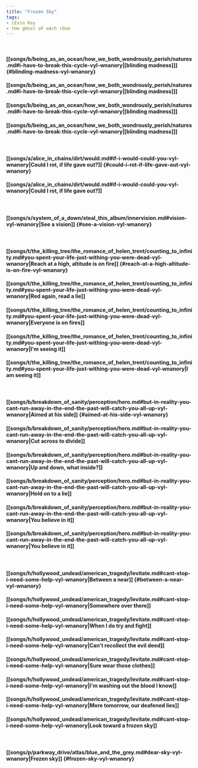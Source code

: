 ```yaml
---
title: "Frozen Sky"
tags:
- cEvin Key
- tHe gHost oF eAch rOom
---
```

&nbsp;
#### [[songs/b/being_as_an_ocean/how_we_both_wondrously_perish/natures.md#i-have-to-break-this-cycle-vyl-wnanory|[blinding madness]]] {#blinding-madness-vyl-wnanory}
#### [[songs/b/being_as_an_ocean/how_we_both_wondrously_perish/natures.md#i-have-to-break-this-cycle-vyl-wnanory|[blinding madness]]]
#### [[songs/b/being_as_an_ocean/how_we_both_wondrously_perish/natures.md#i-have-to-break-this-cycle-vyl-wnanory|[blinding madness]]]
#### [[songs/b/being_as_an_ocean/how_we_both_wondrously_perish/natures.md#i-have-to-break-this-cycle-vyl-wnanory|[blinding madness]]]
&nbsp;
#### [[songs/a/alice_in_chains/dirt/would.md#if-i-would-could-you-vyl-wnanory|Could I rot, if life gave out?]] {#could-i-rot-if-life-gave-out-vyl-wnanory}
#### [[songs/a/alice_in_chains/dirt/would.md#if-i-would-could-you-vyl-wnanory|Could I rot, if life gave out?]]
&nbsp;
#### [[songs/s/system_of_a_down/steal_this_album/innervision.md#vision-vyl-wnanory|See a vision]] {#see-a-vision-vyl-wnanory}
&nbsp;
#### [[songs/t/the_killing_tree/the_romance_of_helen_trent/counting_to_infinity.md#you-spent-your-life-just-withing-you-were-dead-vyl-wnanory|Reach at a high, altitude is on fire]] {#reach-at-a-high-altitude-is-on-fire-vyl-wnanory}
#### [[songs/t/the_killing_tree/the_romance_of_helen_trent/counting_to_infinity.md#you-spent-your-life-just-withing-you-were-dead-vyl-wnanory|Red again, read a lie]]
#### [[songs/t/the_killing_tree/the_romance_of_helen_trent/counting_to_infinity.md#you-spent-your-life-just-withing-you-were-dead-vyl-wnanory|Everyone is on fires]]
#### [[songs/t/the_killing_tree/the_romance_of_helen_trent/counting_to_infinity.md#you-spent-your-life-just-withing-you-were-dead-vyl-wnanory|I'm seeing it]]
#### [[songs/t/the_killing_tree/the_romance_of_helen_trent/counting_to_infinity.md#you-spent-your-life-just-withing-you-were-dead-vyl-wnanory|I am seeing it]]
&nbsp;
#### [[songs/b/breakdown_of_sanity/perception/hero.md#but-in-reality-you-cant-run-away-in-the-end-the-past-will-catch-you-all-up-vyl-wnanory|Aimed at his side]] {#aimed-at-his-side-vyl-wnanory}
#### [[songs/b/breakdown_of_sanity/perception/hero.md#but-in-reality-you-cant-run-away-in-the-end-the-past-will-catch-you-all-up-vyl-wnanory|Cut across to divide]]
#### [[songs/b/breakdown_of_sanity/perception/hero.md#but-in-reality-you-cant-run-away-in-the-end-the-past-will-catch-you-all-up-vyl-wnanory|Up and down, what inside?]]
#### [[songs/b/breakdown_of_sanity/perception/hero.md#but-in-reality-you-cant-run-away-in-the-end-the-past-will-catch-you-all-up-vyl-wnanory|Hold on to a lie]]
#### [[songs/b/breakdown_of_sanity/perception/hero.md#but-in-reality-you-cant-run-away-in-the-end-the-past-will-catch-you-all-up-vyl-wnanory|You believe in it]]
#### [[songs/b/breakdown_of_sanity/perception/hero.md#but-in-reality-you-cant-run-away-in-the-end-the-past-will-catch-you-all-up-vyl-wnanory|You believe in it]]
&nbsp;
#### [[songs/h/hollywood_undead/american_tragedy/levitate.md#cant-stop-i-need-some-help-vyl-wnanory|Between a near]] {#between-a-near-vyl-wnanory}
#### [[songs/h/hollywood_undead/american_tragedy/levitate.md#cant-stop-i-need-some-help-vyl-wnanory|Somewhere over there]]
#### [[songs/h/hollywood_undead/american_tragedy/levitate.md#cant-stop-i-need-some-help-vyl-wnanory|When I do try and fight]]
#### [[songs/h/hollywood_undead/american_tragedy/levitate.md#cant-stop-i-need-some-help-vyl-wnanory|Can't recollect the evil deed]]
#### [[songs/h/hollywood_undead/american_tragedy/levitate.md#cant-stop-i-need-some-help-vyl-wnanory|Sure wear those clothes]]
#### [[songs/h/hollywood_undead/american_tragedy/levitate.md#cant-stop-i-need-some-help-vyl-wnanory|I'm washing out the blood I know]]
#### [[songs/h/hollywood_undead/american_tragedy/levitate.md#cant-stop-i-need-some-help-vyl-wnanory|More tomorrow, our deafened lies]]
#### [[songs/h/hollywood_undead/american_tragedy/levitate.md#cant-stop-i-need-some-help-vyl-wnanory|Look toward a frozen sky]]
&nbsp;
#### [[songs/p/parkway_drive/atlas/blue_and_the_grey.md#dear-sky-vyl-wnanory|Frozen sky]] {#frozen-sky-vyl-wnanory}
